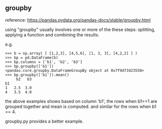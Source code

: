 groupby
-------------

reference: https://pandas.pydata.org/pandas-docs/stable/groupby.html

using "groupby" usually involves one or more of the these steps: 
splitting, applying a function and combining the results.

e.g.  
```
>>> b = np.array( [ [1,2,3], [4,5,6], [1, 3, 3], [4,2,2] ] )
>>> bp = pd.DataFrame(b)
>>> bp.columns = ['b1', 'b2', 'b3']
>>> bp.groupby(['b1'])
<pandas.core.groupby.DataFrameGroupBy object at 0x7f9d73423550>
>>> bp.groupby(['b1']).mean()
     b2   b3
b1          
1   2.5  3.0
4   3.5  4.0
```

the above examples shows based on column 'b1', the rows when b1==1 are grouped together and mean is computed.
and similar for the rows when b1 == 4.

groupby.py provides a better example.
